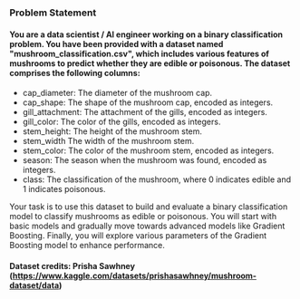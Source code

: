 
### Problem Statement
#### You are a data scientist / AI engineer working on a binary classification problem. You have been provided with a dataset named "mushroom_classification.csv", which includes various features of mushrooms to predict whether they are edible or poisonous. The dataset comprises the following columns:

- cap_diameter: The diameter of the mushroom cap.
- cap_shape: The shape of the mushroom cap, encoded as integers.
- gill_attachment: The attachment of the gills, encoded as integers.
- gill_color: The color of the gills, encoded as integers.
- stem_height: The height of the mushroom stem.
- stem_width The width of the mushroom stem.
- stem_color: The color of the mushroom stem, encoded as integers.
- season: The season when the mushroom was found, encoded as integers.
- class: The classification of the mushroom, where 0 indicates edible and 1 indicates poisonous.

Your task is to use this dataset to build and evaluate a binary classification model to classify mushrooms as edible or poisonous. You will start with basic models and gradually move towards advanced models like Gradient Boosting. Finally, you will explore various parameters of the Gradient Boosting model to enhance performance.

#### Dataset credits: Prisha Sawhney (https://www.kaggle.com/datasets/prishasawhney/mushroom-dataset/data)
